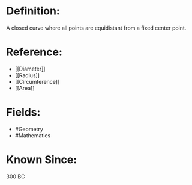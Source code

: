 

# Definition:
A closed curve where all points are equidistant from a fixed center point.

# Reference:
- [[Diameter]]
- [[Radius]]
- [[Circumference]]
- [[Area]]

# Fields: 
- #Geometry
- #Mathematics

# Known Since:
300 BC

